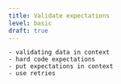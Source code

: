 ```yaml
---
title: Validate expectations
level: basic
draft: true
---
```


    - validating data in context
    - hard code expectations
    - put expectations in context
    - use retries
